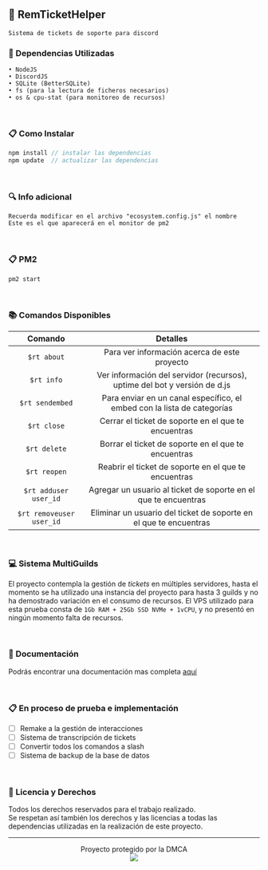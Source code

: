 ## 🎫 RemTicketHelper
```
Sistema de tickets de soporte para discord
```

### 🧰 Dependencias Utilizadas
```
• NodeJS
• DiscordJS
• SQLite (BetterSQLite)
• fs (para la lectura de ficheros necesarios)
• os & cpu-stat (para monitoreo de recursos)
```

<br>

### 📋 Como Instalar
```js
npm install // instalar las dependencias
npm update  // actualizar las dependencias
```

<br>

### 🔍 Info adicional
```
Recuerda modificar en el archivo "ecosystem.config.js" el nombre
Este es el que aparecerá en el monitor de pm2 
```

<br>

### 📋 PM2
```
pm2 start
```

<br>

### 📚 Comandos Disponibles
| Comando | Detalles |
|:-------:|:--------:|
| `$rt about`| Para ver información acerca de este proyecto |
| `$rt info`| Ver información del servidor (recursos), uptime del bot y versión de d.js |
| `$rt sendembed`| Para enviar en un canal específico, el embed con la lista de categorías |
| `$rt close`| Cerrar el ticket de soporte en el que te encuentras |
| `$rt delete`| Borrar el ticket de soporte en el que te encuentras |
| `$rt reopen`| Reabrir el ticket de soporte en el que te encuentras |
| `$rt adduser user_id`| Agregar un usuario al ticket de soporte en el que te encuentras |
| `$rt removeuser user_id`| Eliminar un usuario del ticket de soporte en el que te encuentras |

<br>

### 💻 Sistema MultiGuilds
El proyecto contempla la gestión de _tickets_ en múltiples servidores, hasta el momento se ha utilizado una instancia del proyecto para hasta 3 guilds y no ha demostrado variación en el consumo de recursos. El VPS utilizado para esta prueba consta de `1Gb RAM + 25Gb SSD NVMe + 1vCPU`, y no presentó en ningún momento falta de recursos.

<br>

### 📖 Documentación
Podrás encontrar una documentación mas completa [aquí](https://imkuroneko.gitbook.io/remtickethelper/)

<br>

### 📋 En proceso de prueba e implementación
- [ ] Remake a la gestión de interacciones
- [ ] Sistema de transcripción de tickets
- [ ] Convertir todos los comandos a slash
- [ ] Sistema de backup de la base de datos

<br>

### 📄 Licencia y Derechos
Todos los derechos reservados para el trabajo realizado. <br>
Se respetan así también los derechos y las licencias a todas las dependencias utilizadas en la realización de este proyecto.

---

<p align="center">
    Proyecto protegido por la DMCA <br>
    <a href="https://www.dmca.com/r/d0y5rx5"> <img src="https://kuroneko.im/web_assets/dmca.png"/> </a>
</p>
